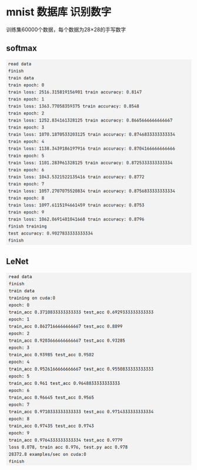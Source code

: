# mnist 数据库 识别数字
  训练集60000个数据，每个数据为28$\times$28的手写数字

## softmax
  ![softmax](resultPic/softmax.png)

## LeNet
  ![LeNet](resultPic/LeNet.png)
